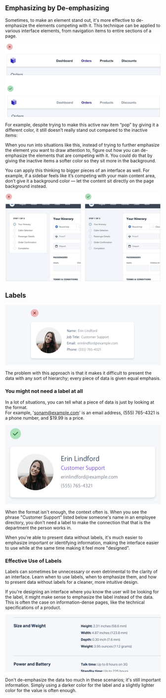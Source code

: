 ## Emphasizing by De-emphasizing

Sometimes, to make an element stand out, it's more effective to de-emphasize the elements competing with it. This technique can be applied to various interface elements, from navigation items to entire sections of a page.

![](../Images/emphasize1.png)

For example, despite trying to make this active nav item “pop” by giving it a different color, it still doesn’t really stand out compared to the inactive items:

When you run into situations like this, instead of trying to further emphasize the element you want to draw attention to, figure out how you can de-emphasize the elements that are competing with it. You could do that by giving the inactive items a softer color so they sit more in the background.

You can apply this thinking to bigger pieces of an interface as well. For example, if a sidebar feels like it’s competing with your main content area, don’t give it a background color — let the content sit directly on the page background instead.

![](../Images/emphasize2.png)

## Labels

![](../Images/label1.png)

The problem with this approach is that it makes it difficult to present the data with any sort of hierarchy; every piece of data is given equal emphasis.

### You might not need a label at all

In a lot of situations, you can tell what a piece of data is just by looking at the format.  
For example, 'sonam@example.com' is an email address, (555) 765-4321 is a phone number, and $19.99 is a price.

![](../Images/label2.png)

When the format isn't enough, the context often is. When you see the phrase "Customer Support" listed below someone's name in an employee directory, you don't need a label to make the connection that that is the department the person works in.

When you're able to present data without labels, it's much easier to emphasize important or identifying information, making the interface easier to use while at the same time making it feel more "designed".

### Effective Use of Labels

Labels can sometimes be unnecessary or even detrimental to the clarity of an interface. Learn when to use labels, when to emphasize them, and how to present data without labels for a cleaner, more intuitive design.

If you're designing an interface where you know the user will be looking for the label, it might make sense to emphasize the label instead of the data.  
This is often the case on information-dense pages, like the technical specifications of a product.

![](../Images/label3.png)

Don't de-emphasize the data too much in these scenarios; it's still important information. Simply using a darker color for the label and a slightly lighter color for the value is often enough.
